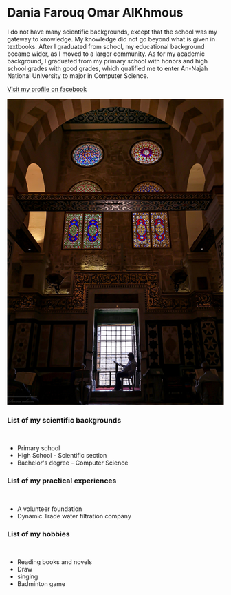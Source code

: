<!DOCTYPE html>
<html>
<head>
<title>DANIA</title>
</head>
<body>

<h1>Dania Farouq Omar AlKhmous</h1>
<p> I do not have many scientific backgrounds, except that the school was my gateway to knowledge. My knowledge did not go beyond what is given in textbooks. After I graduated from school, my educational background became wider, as I moved to a larger community.
As for my academic background, I graduated from my primary school with honors and high school grades with good grades, which qualified me to enter An-Najah National University to major in Computer Science.</p>

<p><a href="https://www.facebook.com/dania.alkhmous">Visit my profile on facebook</a></p>

<img src="https://raw.githubusercontent.com/daniaalkhmous99/daniaalkhmous90.github.io/main/wep1/AQSA.jpg" alt="Aqsa_Mosuqe">

<h3>List of my scientific backgrounds<h3>
<h6 style="font-size:20px;"></h6>
<ul>
  <li>Primary school</li>
  <li>High School - Scientific section</li>
  <li>Bachelor's degree - Computer Science</li>
</ul> 

<h3>List of my practical experiences<h3>
<h6 style="font-size:20px;"></h6>
<ul>
  <li>A volunteer foundation</li>
  <li>Dynamic Trade water filtration company</li>
</ul>

<h3>List of my hobbies<h3>
<h6 style="font-size:20px;"></h6>
<ul>
  <li>Reading books and novels</li>
  <li>Draw</li>
  <li>singing</li>
  <li>Badminton game</li> 
</ul>

</body>
</html>

